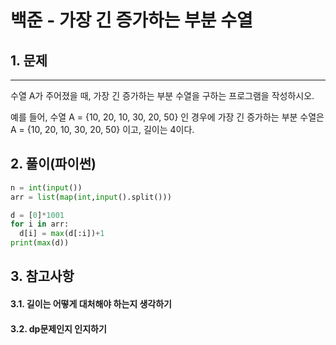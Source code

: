 # 백준 - 가장 긴 증가하는 부분 수열

## 1. 문제
***
수열 A가 주어졌을 때, 가장 긴 증가하는 부분 수열을 구하는 프로그램을 작성하시오.

예를 들어, 수열 A = {10, 20, 10, 30, 20, 50} 인 경우에 가장 긴 증가하는 부분 수열은 A = {10, 20, 10, 30, 20, 50} 이고, 길이는 4이다.
## 2. 풀이(파이썬)
```py
n = int(input())
arr = list(map(int,input().split()))

d = [0]*1001
for i in arr:
  d[i] = max(d[:i])+1
print(max(d))
```

## 3. 참고사항
#### 3.1. 길이는 어떻게 대처해야 하는지 생각하기
#### 3.2. dp문제인지 인지하기 